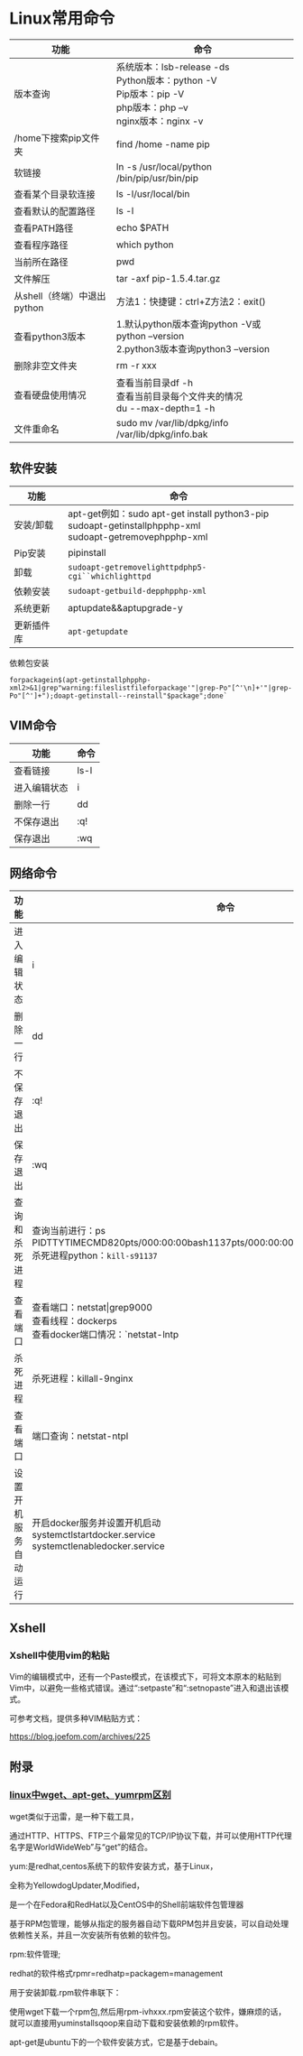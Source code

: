# Linux常用命令

| 功能                        | 命令                                                         |
| --------------------------- | ------------------------------------------------------------ |
| 版本查询                    | 系统版本：lsb-release -ds<br/>Python版本：python -V<br/>Pip版本：pip -V<br/>php版本：php –v<br/>nginx版本：nginx -v |
| /home下搜索pip文件夹        | find /home -name pip                                         |
| 软链接                      | ln -s /usr/local/python /bin/pip/usr/bin/pip                 |
| 查看某个目录软连接          | ls -l/usr/local/bin                                          |
| 查看默认的配置路径          | ls -l                                                        |
| 查看PATH路径                | echo $PATH                                                   |
| 查看程序路径                | which python                                                 |
| 当前所在路径                | pwd                                                          |
| 文件解压                    | tar -axf pip-1.5.4.tar.gz                                    |
| 从shell（终端）中退出python | 方法1：快捷键：ctrl+Z方法2：exit()                           |
| 查看python3版本             | 1.默认python版本查询python -V或python –version<br />2.python3版本查询python3 –version |
| 删除非空文件夹              | rm -r xxx                                                    |
| 查看硬盘使用情况            | 查看当前目录df -h<br />查看当前目录每个文件夹的情况<br />du --max-depth=1 -h |
| 文件重命名                  | sudo mv /var/lib/dpkg/info /var/lib/dpkg/info.bak            |

## 软件安装

| 功能       | 命令                                                         |
| ---------- | ------------------------------------------------------------ |
| 安装/卸载  | apt-get例如：sudo apt-get install python3-pip<br/>sudoapt-getinstallphpphp-xml<br/>sudoapt-getremovephpphp-xml |
| Pip安装    | pipinstall<package-name>                                     |
| 卸载       | `sudoapt-getremovelighttpdphp5-cgi``whichlighttpd`           |
| 依赖安装   | `sudoapt-getbuild-depphpphp-xml`                             |
| 系统更新   | aptupdate&&aptupgrade-y                                      |
| 更新插件库 | `apt-getupdate`                                              |

依赖包安装

```
forpackagein$(apt-getinstallphpphp-xml2>&1|grep"warning:fileslistfileforpackage'"|grep-Po"[^'\n]+'"|grep-Po"[^']+");doapt-getinstall--reinstall"$package";done`
```



## VIM命令

| 功能         | 命令 |
| ------------ | ---- |
| 查看链接     | ls-l |
| 进入编辑状态 | i    |
| 删除一行     | dd   |
| 不保存退出   | :q!  |
| 保存退出     | :wq  |

## 网络命令

| 功能                 | 命令                                                         |
| -------------------- | ------------------------------------------------------------ |
| 进入编辑状态         | i                                                            |
| 删除一行             | dd                                                           |
| 不保存退出           | :q!                                                          |
| 保存退出             | :wq                                                          |
| 查询和杀死进程       | 查询当前进行：ps<br/>PIDTTYTIMECMD820pts/000:00:00bash1137pts/000:00:00python1138pts/000:00:00ps<br/>杀死进程python：`kill-s91137` |
| 查看端口             | 查看端口：netstat\|grep9000<br/>查看线程：dockerps<br/>查看docker端口情况：`netstat-lntp|grepdockerd`<br/>查看进程：`psaux|grepdockerd=` |
| 杀死进程             | 杀死进程：killall-9nginx                                     |
| 查看端口             | 端口查询：netstat-ntpl                                       |
| 设置开机服务自动运行 | 开启docker服务并设置开机启动<br/>systemctlstartdocker.service<br/>systemctlenabledocker.service |

## Xshell

### Xshell中使用vim的粘贴

Vim的编辑模式中，还有一个Paste模式，在该模式下，可将文本原本的粘贴到Vim中，以避免一些格式错误。通过“:setpaste”和“:setnopaste”进入和退出该模式。

可参考文档，提供多种VIM粘贴方式：

https://blog.joefom.com/archives/225



## 附录

### [linux中wget、apt-get、yumrpm区别](https://www.cnblogs.com/llxx07/p/7744355.html)

wget类似于迅雷，是一种下载工具，

通过HTTP、HTTPS、FTP三个最常见的TCP/IP协议下载，并可以使用HTTP代理名字是WorldWideWeb”与“get”的结合。



yum:是redhat,centos系统下的软件安装方式，基于Linux，

全称为YellowdogUpdater,Modified，

是一个在Fedora和RedHat以及CentOS中的Shell前端软件包管理器

基于RPM包管理，能够从指定的服务器自动下载RPM包并且安装，可以自动处理依赖性关系，并且一次安装所有依赖的软件包。



rpm:软件管理;

redhat的软件格式rpmr=redhatp=packagem=management

用于安装卸载.rpm软件串联下：

使用wget下载一个rpm包,然后用rpm-ivhxxx.rpm安装这个软件，嫌麻烦的话，就可以直接用yuminstallsqoop来自动下载和安装依赖的rpm软件。



apt-get是ubuntu下的一个软件安装方式，它是基于debain。